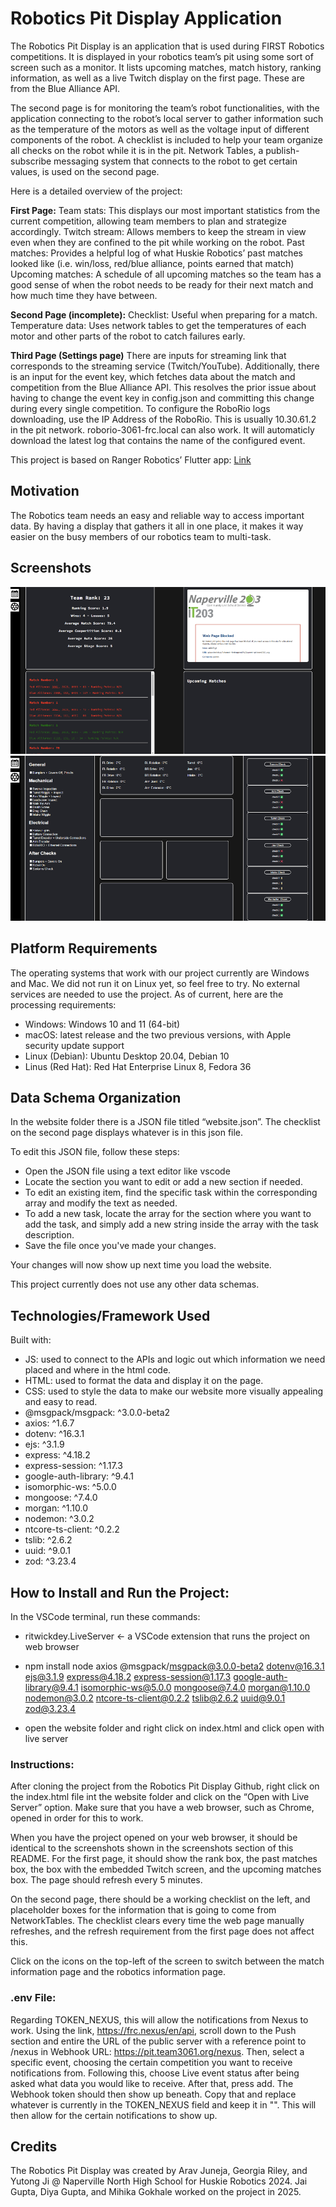 # Robotics Pit Display Application

The Robotics Pit Display is an application that is used during FIRST Robotics competitions. It is displayed in your robotics team’s pit using some sort of screen such as a monitor. It lists upcoming matches, match history, ranking information, as well as a live Twitch display on the first page. These are from the Blue Alliance API.

The second page is for monitoring the team’s robot functionalities, with the application connecting to the robot’s local server to gather information such as the temperature of the motors as well as the voltage input of different components of the robot. A checklist is included to help your team organize all checks on the robot while it is in the pit. Network Tables, a publish-subscribe messaging system that connects to the robot to get certain values, is used on the second page.

Here is a detailed overview of the project:

**First Page:**
Team stats: This displays our most important statistics from the current competition, allowing team members to plan and strategize accordingly.
Twitch stream: Allows members to keep the stream in view even when they are confined to the pit while working on the robot.
Past matches: Provides a helpful log of what Huskie Robotics’ past matches looked like (i.e. win/loss, red/blue alliance, points earned that match)
Upcoming matches: A schedule of all upcoming matches so the team has a good sense of when the robot needs to be ready for their next match and how much time they have between.

**Second Page (incomplete):**
Checklist: Useful when preparing for a match.
Temperature data: Uses network tables to get the temperatures of each motor and other parts of the robot to catch failures early.

**Third Page (Settings page)**
There are inputs for streaming link that corresponds to the streaming service (Twitch/YouTube). Additionally, there is an input for the event key, which fetches data about the match and competition from the Blue Alliance API. This resolves the prior issue about having to change the event key in config.json and committing this change during every single competition. To configure the RoboRio logs downloading, use the IP Address of the RoboRio. This is usually 10.30.61.2 in the pit network. roborio-3061-frc.local can also work. It will automaticly download the latest log that contains the name of the configured event.
 
This project is based on Ranger Robotics’ Flutter app: [Link](https://github.com/3015RangerRobotics/2023Public)

## Motivation

The Robotics team needs an easy and reliable way to access important data. By having a display that gathers it all in one place, it makes it way easier on the busy members of our robotics team to multi-task.

## Screenshots

![Picture](readmeimages/img1.png)
![Picture](readmeimages/img2.png)

## Platform Requirements

The operating systems that work with our project currently are Windows and Mac. We did not run it on Linux yet, so feel free to try. No external services are needed to use the project. As of current, here are the processing requirements:

- Windows: Windows 10 and 11 (64-bit)
- macOS: latest release and the two previous versions, with Apple security update support
- Linux (Debian): Ubuntu Desktop 20.04, Debian 10
- Linus (Red Hat): Red Hat Enterprise Linux 8, Fedora 36

## Data Schema Organization

In the website folder there is a JSON file titled “website.json”. The checklist on the second page displays whatever is in this json file.

To edit this JSON file, follow these steps:

- Open the JSON file using a text editor like vscode
- Locate the section you want to edit or add a new section if needed.
- To edit an existing item, find the specific task within the corresponding array and modify the text as needed.
- To add a new task, locate the array for the section where you want to add the task, and simply add a new string inside the array with the task description.
- Save the file once you've made your changes.

Your changes will now show up next time you load the website.

This project currently does not use any other data schemas.

## Technologies/Framework Used

Built with:

- JS: used to connect to the APIs and logic out which information we need placed and where in the html code.
- HTML: used to format the data and display it on the page.
- CSS: used to style the data to make our website more visually appealing and easy to read.
- @msgpack/msgpack: ^3.0.0-beta2
- axios: ^1.6.7
- dotenv: ^16.3.1
- ejs: ^3.1.9
- express: ^4.18.2
- express-session: ^1.17.3
- google-auth-library: ^9.4.1
- isomorphic-ws: ^5.0.0
- mongoose: ^7.4.0
- morgan: ^1.10.0
- nodemon: ^3.0.2
- ntcore-ts-client: ^0.2.2
- tslib: ^2.6.2
- uuid: ^9.0.1
- zod: ^3.23.4

## How to Install and Run the Project:

In the VSCode terminal, run these commands:

- ritwickdey.LiveServer ← a VSCode extension that runs the project on web browser

- npm install node axios @msgpack/msgpack@3.0.0-beta2 dotenv@16.3.1 ejs@3.1.9 express@4.18.2 express-session@1.17.3 google-auth-library@9.4.1 isomorphic-ws@5.0.0 mongoose@7.4.0 morgan@1.10.0 nodemon@3.0.2 ntcore-ts-client@0.2.2 tslib@2.6.2 uuid@9.0.1 zod@3.23.4

- open the website folder and right click on index.html and click open with live server

### Instructions:

After cloning the project from the Robotics Pit Display Github, right click on the index.html file int the website folder and click on the “Open with Live Server” option. Make sure that you have a web browser, such as Chrome, opened in order for this to work.

When you have the project opened on your web browser, it should be identical to the screenshots shown in the screenshots section of this README. For the first page, it should show the rank box, the past matches box, the box with the embedded Twitch screen, and the upcoming matches box. The page should refresh every 5 minutes.

On the second page, there should be a working checklist on the left, and placeholder boxes for the information that is going to come from NetworkTables. The checklist clears every time the web page manually refreshes, and the refresh requirement from the first page does not affect this.

Click on the icons on the top-left of the screen to switch between the match information page and the robotics information page.

### .env File:

Regarding TOKEN_NEXUS, this will allow the notifications from Nexus to work. Using the link, https://frc.nexus/en/api, scroll down to the Push section and entire the URL of the public server with a reference point to /nexus in Webhook URL: https://pit.team3061.org/nexus. Then, select a specific event, choosing the certain competition you want to receive notifications from. Following this, choose Live event status after being asked what data you would like to receive. After that, press add. The Webhook token should then show up beneath. Copy that and replace whatever is currently in the TOKEN_NEXUS field and keep it in "". This will then allow for the certain notifications to show up.
## Credits

The Robotics Pit Display was created by Arav Juneja, Georgia Riley, and Yutong Ji @ Naperville North High School for Huskie Robotics 2024.
Jai Gupta, Diya Gupta, and Mihika Gokhale worked on the project in 2025.

